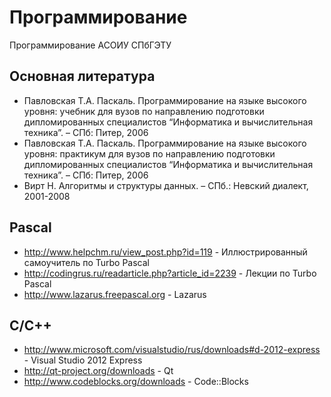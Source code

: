 Программирование 
================

Программирование АСОИУ СПбГЭТУ

Основная литература
-------------------
* Павловская Т.А. Паскаль. Программирование на языке высокого уровня: учебник для вузов по направлению подготовки дипломированных специалистов “Информатика и вычислительная техника”. – СПб: Питер, 2006 
* Павловская Т.А. Паскаль. Программирование на языке высокого уровня: практикум для вузов по направлению подготовки дипломированных специалистов “Информатика и вычислительная техника”. – СПб: Питер, 2006 
* Вирт Н.  Алгоритмы и структуры данных. – СПб.: Невский диалект, 2001-2008

Pascal 
------

* http://www.helpchm.ru/view_post.php?id=119 - Иллюстрированный самоучитель по Turbo Pascal 
* http://codingrus.ru/readarticle.php?article_id=2239 - Лекции по Turbo Pascal
* http://www.lazarus.freepascal.org - Lazarus

C/C++
-----
* http://www.microsoft.com/visualstudio/rus/downloads#d-2012-express - Visual Studio 2012 Express
* http://qt-project.org/downloads - Qt
* http://www.codeblocks.org/downloads - Code::Blocks
 